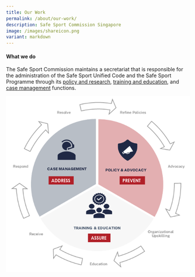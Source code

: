 ```yaml
---
title: Our Work
permalink: /about/our-work/
description: Safe Sport Commission Singapore
image: /images/shareicon.png
variant: markdown
---
```

  

#### What we do

The Safe Sport Commission maintains a secretariat that is responsible for the administration of the Safe Sport Unified Code and the Safe Sport Programme through its [policy and research](/policy-and-research), [training and education](/training-and-education/awareness-module), and [case management](/case-management/service) functions. 

![Alt text for image on Isomer site](/images/ModusOperandi.png)